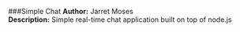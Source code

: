 ###Simple Chat
**Author:** Jarret Moses <br>
**Description:** Simple real-time chat application built on top of node.js